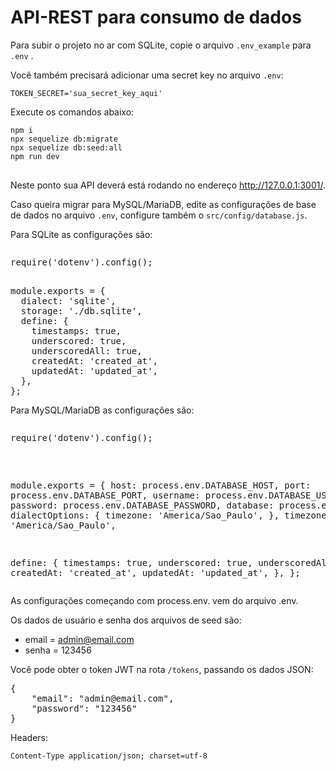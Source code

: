 # API-REST para consumo de dados
<p>Para subir o projeto no ar com SQLite, copie o arquivo <code>.env_example</code>  para <code>.env</code> .</p>
<p> Você também precisará adicionar uma secret key no arquivo <code>.env</code>:</p>
<pre><code>TOKEN_SECRET='sua_secret_key_aqui'</code></pre>
<p>Execute os comandos abaixo:</p>
<pre><code>npm i
npx sequelize db:migrate
npx sequelize db:seed:all
npm run dev
</code>
</pre>
<p>Neste ponto sua API deverá está rodando no endereço <a href="http://127.0.0.1:3001/" rel="nofollow">http://127.0.0.1:3001/</a>.</p>
<p>Caso queira migrar para MySQL/MariaDB, edite as configurações de base de dados no arquivo <code>.env</code>, configure também o <code>src/config/database.js</code>.</p>
<p>Para SQLite as configurações são:</p>
<pre><p>require('dotenv').config();</p>
module.exports = {
  dialect: 'sqlite',
  storage: './db.sqlite',
  define: {
    timestamps: true,
    underscored: true,
    underscoredAll: true,
    createdAt: 'created_at',
    updatedAt: 'updated_at',
  },
};
</pre>
<p>Para MySQL/MariaDB as configurações são:</p>
<pre>
<p>require('dotenv').config();</p>

module.exports = {
  host: process.env.DATABASE_HOST,
  port: process.env.DATABASE_PORT,
  username: process.env.DATABASE_USERNAME,
  password: process.env.DATABASE_PASSWORD,
  database: process.env.DATABASE,
  dialectOptions: {
    timezone: 'America/Sao_Paulo',
  },
  timezone: 'America/Sao_Paulo',

  define: {
    timestamps: true,
    underscored: true,
    underscoredAll: true,
    createdAt: 'created_at',
    updatedAt: 'updated_at',
  },
};
</pre>
<p>As configurações começando com process.env. vem do arquivo .env.</p>
<p>Os dados de usuário e senha dos arquivos de seed são:</p>
<ul>
<li>email = <a href="mailto:admin@email.com">admin@email.com</a></li>
<li>senha = 123456</li>
</ul>
<p>Você pode obter o token JWT na rota <code>/tokens</code>, passando os dados JSON:</p>

<pre>{
	<span class="pl-s"><span class="pl-pds">"</span>email<span class="pl-pds">"</span></span>: <span class="pl-s"><span class="pl-pds">"</span>admin@email.com<span class="pl-pds">"</span></span>,
	<span class="pl-s"><span class="pl-pds">"</span>password<span class="pl-pds">"</span></span>: <span class="pl-s"><span class="pl-pds">"</span>123456<span class="pl-pds">"</span></span>
}</pre>

<p>Headers:</p>

<code>Content-Type	application/json; charset=utf-8</code>










